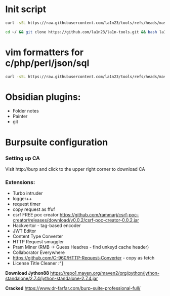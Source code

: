 # Init script

```bash
curl -sSL https://raw.githubusercontent.com/la1n23/tools/refs/heads/master/init.sh|bash
```

```bash
cd ~/ && git clone https://github.com/la1n23/la1n-tools.git && bash la1n-tools/init.sh
```

# vim formatters for c/php/perl/json/sql
```bash
curl -sSL https://raw.githubusercontent.com/la1n23/tools/refs/heads/master/vim-autoformat.sh|bash
```

# Obsidian plugins:
* Folder notes
* Painter
* git

# Burpsuite configuration

### Setting up CA
Visit http://burp and click to the upper right corner to download CA

### Extensions:
* Turbo intruder
* logger++
* request timer
* copy request as ffuf
* csrf FREE poc creator https://github.com/rammarj/csrf-poc-creator/releases/download/v0.0.2/csrf-poc-creator-0.0.2.jar
* Hackvertor - tag-based encoder
* JWT Editor
* Content Type Converter
* HTTP Request smuggler
* Pram Miner (RMB -> Guess Headres - find unkeyd cache header)
* Collaborator Everywhere
* https://github.com/C-960/HTTP-Request-Converter - copy as fetch
* License Title Cleaner :^]

**Download Jython88**
https://repo1.maven.org/maven2/org/python/jython-standalone/2.7.4/jython-standalone-2.7.4.jar

**Cracked**
https://www.dr-farfar.com/burp-suite-professional-full/
